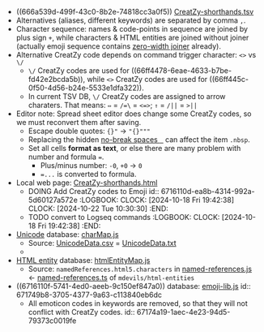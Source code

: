 - ((666a539d-499f-43c0-8b2e-74818cc3a0f5)) [CreatZy-shorthands.tsv](../assets/GUI/shorthands/CreatZy-shorthands.tsv)
- Alternatives (aliases, different keywords) are separated by comma `,`.
- Character sequence: names & code-points in sequence are joined by plus sign `+`, while characters & HTML entities are joined without joiner (actually emoji sequence contains [zero-width joiner](https://en.wikipedia.org/wiki/Zero-width_joiner) already).
- Alternative CreatZy code depends on command trigger character: `<>` vs `\/`
	- `\/` CreatZy codes are used for ((66ff4478-6eae-4633-b7be-fd42e2bcda5b)), while `<>` CreatZy codes are used for ((66ff445c-0f50-4d56-b24e-5533e1dfa322)).
	- In current TSV DB, `\/` CreatZy codes are assigned to arrow charaters. That means: `⇔` = `/=\` = `<=>`; `⇑` = `/||` = `>||`
- Editor note: Spread sheet editor does change some CreatZy codes, so we must reconvert them after saving.
	- Escape double quotes: `{}"` -> `"{}"""`
	- Replacing the hidden [no-break spaces ` `](https://en.wikipedia.org/wiki/Non-breaking_space) can affect the item `.nbsp`.
	- Set all cells **format as text**, or else there are many problem with number and formula `=`.
		- Plus/minus number: `-0`, `+0` -> `0`
		- `=...` is converted to formula.
- Local web page: [CreatZy-shorthands.html](../assets/GUI/shorthands/CreatZy-shorthands.html)
	- DOING Add CreatZy codes to Emoji
	  id:: 6716110d-ea8b-4314-992a-5d60127a572e
	  :LOGBOOK:
	  CLOCK: [2024-10-18 Fri 19:42:38]
	  CLOCK: [2024-10-22 Tue 10:30:30]
	  :END:
	- TODO convert to Logseq commands
	  :LOGBOOK:
	  CLOCK: [2024-10-18 Fri 19:42:38]
	  :END:
- [Unicode](((6716110f-fa0b-480f-9051-54e0b152d8ec))) database: [charMap.js](../assets/GUI/shorthands/charMap.js)
	- Source: [UnicodeData.csv](../assets/GUI/shorthands/UnicodeData.csv) = [UnicodeData.txt](http://unicode.org/Public/UNIDATA/UnicodeData.txt)
	-
- [HTML entity](((6716110f-c249-4ff9-b564-ddc2c71b89ba))) database: [htmlEntityMap.js](../assets/GUI/shorthands/htmlEntityMap.js)
	- Source: `namedReferences.html5.characters` in [named-references.js](../assets/GUI/shorthands/named-references.js) <- [named-references.ts](https://github.com/mdevils/html-entities/blob/master/src/named-references.ts) of `mdevils/html-entities`
- ((6716110f-5741-4ed0-aeeb-9c150ef847a0)) database: [emoji-lib.js](../assets/GUI/shorthands/emoji-lib.js)
  id:: 671749b8-3705-4377-9a63-c113840eb6dc
	- All emoticon codes in keywords are removed, so that they will not conflict with CreatZy codes.
	  id:: 67174a19-1aec-4e23-94d5-79373c0019fe
